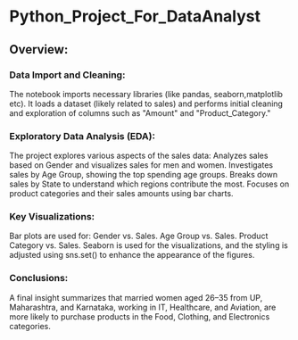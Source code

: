 # Python_Project_For_DataAnalyst

## Overview:
### Data Import and Cleaning:

The notebook imports necessary libraries (like pandas, seaborn,matplotlib etc).
It loads a dataset (likely related to sales) and performs initial cleaning and exploration of columns such as "Amount" and "Product_Category."

### Exploratory Data Analysis (EDA):

The project explores various aspects of the sales data:
Analyzes sales based on Gender and visualizes sales for men and women.
Investigates sales by Age Group, showing the top spending age groups.
Breaks down sales by State to understand which regions contribute the most.
Focuses on product categories and their sales amounts using bar charts.

### Key Visualizations:

Bar plots are used for:
Gender vs. Sales.
Age Group vs. Sales.
Product Category vs. Sales.
Seaborn is used for the visualizations, and the styling is adjusted using sns.set() to enhance the appearance of the figures.

### Conclusions:

A final insight summarizes that married women aged 26–35 from UP, Maharashtra, and Karnataka, working in IT, Healthcare, and Aviation, are more likely to purchase products in the Food, Clothing, and Electronics categories.
